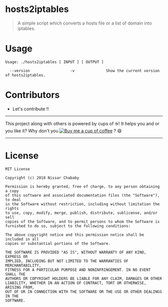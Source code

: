 # hosts2iptables

> A simple script which converts a hosts file or a list of domain into iptables.

# Usage

```
Usage: ./hosts2iptables [ INPUT ] [ OUTPUT ]

  --version                  -v              Show the current version of hosts2iptables.
```

# Contributors

- Let's contribute !!

--------------------------------------------------------------------------------

This project along with others is powered by cups of :coffee:! It helps you and or you like it? Why don't you [![Buy me a cup of coffee](https://img.shields.io/badge/Buy%20-me%20a%20cup%20of%20%E2%98%95-blue.svg)](https://www.paypal.me/funilrys/) ? :smile:

--------------------------------------------------------------------------------

# License

```
MIT License

Copyright (c) 2018 Nissar Chababy

Permission is hereby granted, free of charge, to any person obtaining a copy
of this software and associated documentation files (the "Software"), to deal
in the Software without restriction, including without limitation the rights
to use, copy, modify, merge, publish, distribute, sublicense, and/or sell
copies of the Software, and to permit persons to whom the Software is
furnished to do so, subject to the following conditions:

The above copyright notice and this permission notice shall be included in all
copies or substantial portions of the Software.

THE SOFTWARE IS PROVIDED "AS IS", WITHOUT WARRANTY OF ANY KIND, EXPRESS OR
IMPLIED, INCLUDING BUT NOT LIMITED TO THE WARRANTIES OF MERCHANTABILITY,
FITNESS FOR A PARTICULAR PURPOSE AND NONINFRINGEMENT. IN NO EVENT SHALL THE
AUTHORS OR COPYRIGHT HOLDERS BE LIABLE FOR ANY CLAIM, DAMAGES OR OTHER
LIABILITY, WHETHER IN AN ACTION OF CONTRACT, TORT OR OTHERWISE, ARISING FROM,
OUT OF OR IN CONNECTION WITH THE SOFTWARE OR THE USE OR OTHER DEALINGS IN THE
SOFTWARE.
```
